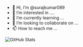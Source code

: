 - 👋 Hi, I’m @surajkumar089
- 👀 I’m interested in ....
- 🌱 I’m currently learning ...
- 💞️ I’m looking to collaborate on ...
- 📫 How to reach me ...

![GitHub Stats](https://github-readme-stats.vercel.app/api?username=surajkumar089&theme=radical)
<!---
surajkumar089/surajkumar089 is a ✨ special ✨ repository because its `README.md` (this file) appears on your GitHub profile.
You can click the Preview link to take a look at your changes.
--->
